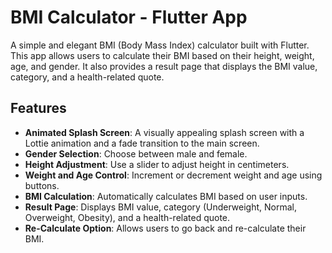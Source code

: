 # BMI Calculator - Flutter App

A simple and elegant BMI (Body Mass Index) calculator built with Flutter. This app allows users to calculate their BMI based on their height, weight, age, and gender. It also provides a result page that displays the BMI value, category, and a health-related quote.

## Features

- **Animated Splash Screen**: A visually appealing splash screen with a Lottie animation and a fade transition to the main screen.
- **Gender Selection**: Choose between male and female.
- **Height Adjustment**: Use a slider to adjust height in centimeters.
- **Weight and Age Control**: Increment or decrement weight and age using buttons.
- **BMI Calculation**: Automatically calculates BMI based on user inputs.
- **Result Page**: Displays BMI value, category (Underweight, Normal, Overweight, Obesity), and a health-related quote.
- **Re-Calculate Option**: Allows users to go back and re-calculate their BMI.
